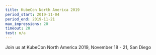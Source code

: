 ```yaml
---
title: KubeCon North America 2019
period_start: 2019-11-04
period_end: 2019-11-21
max_impressions: 20
timeout: 20
test: n/a
---
```


Join us at KubeCon North America 2019, November 18 - 21, San Diego
